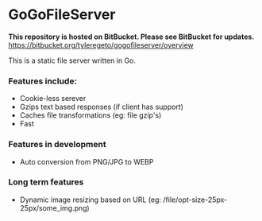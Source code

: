 GoGoFileServer
==============

**This repository is hosted on BitBucket. Please see BitBucket for updates.**  
https://bitbucket.org/tyleregeto/gogofileserver/overview

This is a static file server written in Go.

### Features include:
* Cookie-less serever
* Gzips text based responses (if client has support)
* Caches file transformations (eg: file gzip's)
* Fast

### Features in development
* Auto conversion from PNG/JPG to WEBP

### Long term features
* Dynamic image resizing based on URL (eg: /file/opt-size-25px-25px/some_img.png)

